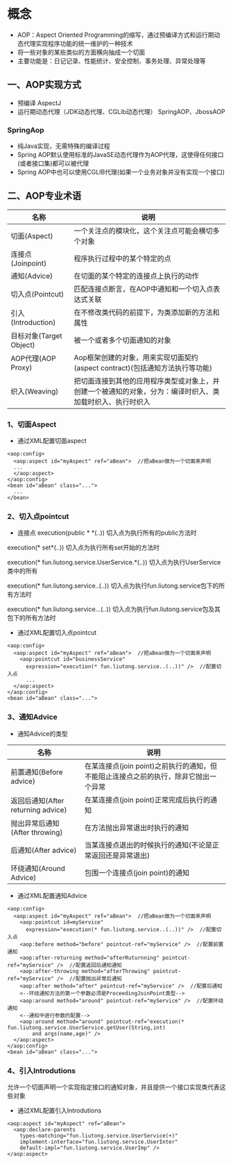 # 概念
+ AOP：Aspect Oriented Programming的缩写，通过预编译方式和运行期动态代理实现程序功能的统一维护的一种技术
+ 将一些对象的某些类似的方面横向抽成一个切面
+ 主要功能是：日记记录、性能统计、安全控制、事务处理、异常处理等
## 一、AOP实现方式
+ 预编译
AspectJ
+ 运行期动态代理（JDK动态代理、CGLib动态代理）
SpringAOP、JbossAOP
### SpringAop
+ 纯Java实现，无需特殊的编译过程
+ Spring AOP默认使用标准的JavaSE动态代理作为AOP代理，这使得任何接口(或者接口集)都可以被代理
+ Spring AOP中也可以使用CGLIB代理(如果一个业务对象并没有实现一个接口)
## 二、AOP专业术语
名称|说明
---|---
切面(Aspect)|一个关注点的模块化，这个关注点可能会横切多个对象
连接点(Joinpoint)|程序执行过程中的某个特定的点
通知(Advice)|在切面的某个特定的连接点上执行的动作
切入点(Pointcut)|匹配连接点断言，在AOP中通知和一个切入点表达式关联
引入(Introduction)|在不修改类代码的前提下，为类添加新的方法和属性
目标对象(Target Object)|被一个或者多个切面通知的对象
AOP代理(AOP Proxy)|Aop框架创建的对象，用来实现切面契约(aspect contract)(包括通知方法执行等功能)
织入(Weaving)|把切面连接到其他的应用程序类型或对象上，并创建一个被通知的对象，分为：编译时织入、类加载时织入、执行时织入
### 1、切面Aspect
+ 通过XML配置切面aspect
```
<aop:config>
  <aop:aspect id="myAspect" ref="aBean">  //把aBean做为一个切面来声明
  ...
  </aop:aspect>
</aop:config>
<bean id="aBean" class="...">
  ...
</bean>
```
### 2、切入点pointcut
+ 连接点
execution(public * *(..))  切入点为执行所有的public方法时

execution(* set*(..))  切入点为执行所有set开始的方法时

execution(* fun.liutong.service.UserService.*(..))  切入点为执行UserService类中的所有

execution(* fun.liutong.service..(..))  切入点为执行fun.liutong.service包下的所有方法时

execution(* fun.liutong.service...(..))  切入点为执行fun.liutong.service包及其包下的所有方法时
+ 通过XML配置切入点pointcut
```
<aop:config>
  <aop:aspect id="myAspect" ref="aBean">  //把aBean做为一个切面来声明
    <aop:pointcut id="businessService"
      expression="execution(* fun.liutong.service..(..))" />  //配置切入点
      ...
  </aop:aspect>
</aop:config>
<bean id="aBean" class="...">
```
### 3、通知Advice
+ 通知Advice的类型

名称|说明
---|---
前置通知(Before advice)|在某连接点(join point)之前执行的通知，但不能阻止连接点之前的执行，除非它抛出一个异常
返回后通知(After returning advice)|在某连接点(join point)正常完成后执行的通知
抛出异常后通知(After throwing)|在方法抛出异常退出时执行的通知
后通知(After advice)|当某连接点退出的时候执行的通知(不论是正常返回还是异常退出)
环绕通知(Around Advice)|包围一个连接点(join point)的通知

+ 通过XML配置通知Advice
```
<aop:config>
  <aop:aspect id="myAspect" ref="aBean">  //把aBean做为一个切面来声明
    <aop:pointcut id=myService"
      expression="execution(* fun.liutong.service..(..))" />  //配置切入点
    <aop:before method="before" pointcut-ref="myService" />  //配置前置通知
    <aop:after-returning method="afterRuturnning" pointcut-ref="myService" />  //配置返回后通知通知
    <aop:after-throwing method="afterThrowing" pointcut-ref="myService" />  //配置抛出异常后通知
    <aop:after method="after" pointcut-ref="myService" />  //配置后通知
    <--环绕通知方法的第一个参数必须是ProceedingJoinPoint类型-->
    <aop:around method="around" pointcut-ref="myService" />  //配置环绕通知
    <--通知中进行参数的配置-->
    <aop:around method="around" pointcut-ref="execution(* fun.liutong.service.UserService.getUser(String,int)
        and args(name,age)" />
  </aop:aspect>
</aop:config>
<bean id="aBean" class="...">
```
### 4、引入Introdutions
允许一个切面声明一个实现指定接口的通知对象，并且提供一个接口实现类代表这些对象
+ 通过XML配置引入Introdutions
```
<aop:aspect id="myAspect" ref="aBean">
  <aop:declare-parents
    types-matching="fun.liutong.service.UserService(+)"
    implement-interface="fun.liutong.service.UserInter"
    default-impl="fun.liutong.service.UserImp" />
</aop:aspect>
```

